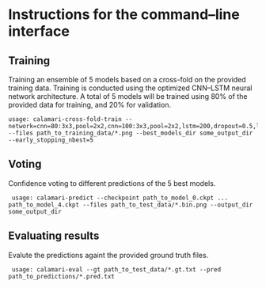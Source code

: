 # Instructions for the command–line interface

## Training 
Training an ensemble of 5 models based on a cross-fold on the provided training data. Training is conducted using the optimized CNN–LSTM neural network architecture. A total of 5 models will be trained using 80% of the provided data for training, and 20% for validation.

	usage: calamari-cross-fold-train --network=cnn=80:3x3,pool=2x2,cnn=100:3x3,pool=2x2,lstm=200,dropout=0.5,lstm=200,dropout=0.5 --files path_to_training_data/*.png --best_models_dir some_output_dir --early_stopping_nbest=5 



## Voting
Confidence voting to different predictions of the 5 best models.
  
 	 usage: calamari-predict --checkpoint path_to_model_0.ckpt ... path_to_model_4.ckpt --files path_to_test_data/*.bin.png --output_dir some_output_dir
 
## Evaluating results
Evalute the predictions againt the provided ground truth files.

	 usage: calamari-eval --gt path_to_test_data/*.gt.txt --pred path_to_predictions/*.pred.txt

 
